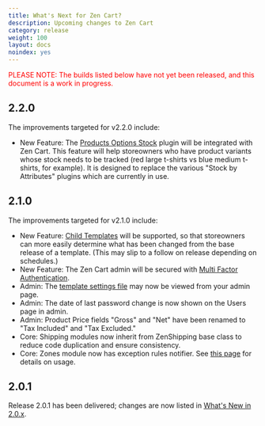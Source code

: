 ```yaml
---
title: What's Next for Zen Cart? 
description: Upcoming changes to Zen Cart 
category: release
weight: 100
layout: docs
noindex: yes
---
```


<font color="red">PLEASE NOTE: The builds listed below have not yet been released, and this document is a work in progress.</font>

## 2.2.0 
The improvements targeted for v2.2.0 include:  
- New Feature: The <a href="https://vinosdefrutastropicales.com/product_extra_files/options_stock/readme.html">Products Options Stock</a> plugin will be integrated with Zen Cart.  This feature will help storeowners who have product variants whose stock needs to be tracked (red large t-shirts vs blue medium t-shirts, for example).  It is designed to replace the various "Stock by Attributes" plugins which are currently in use.
    
## 2.1.0 
The improvements targeted for v2.1.0 include:  
- New Feature: <a href="https://github.com/zencart/zencart/discussions/6428">Child Templates</a> will be supported, so that storeowners can more easily determine what has been changed from the base release of a template. (This may slip to a follow on release depending on schedules.)
- New Feature: The Zen Cart admin will be secured with <a href="https://github.com/zencart/zencart/pull/6350">Multi Factor Authentication</a>. 
 - Admin: The <a href="/dev/code/template_settings/">template settings file</a> may now be viewed from your admin page.
- Admin: The date of last password change is now shown on the Users page in admin.
- Admin: Product Price fields "Gross" and "Net" have been renamed to "Tax Included" and "Tax Excluded."
- Core: Shipping modules now inherit from ZenShipping base class to reduce code duplication and ensure consistency.
- Core: Zones module now has exception rules notifier.  See <a href="/user/shipping/exceptions/">this page</a> for details on usage.</li>

## 2.0.1 
Release 2.0.1 has been delivered; changes are now listed in [What's New in 2.0.x](/release/whatsnew_2.0.0.html).
